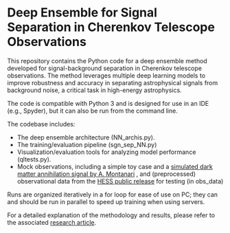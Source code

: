 # Deep Ensemble for Signal Separation in Cherenkov Telescope Observations

This repository contains the Python code for a deep ensemble method developed for signal-background separation in Cherenkov telescope observations. The method leverages multiple deep learning models to improve robustness and accuracy in separating astrophysical signals from background noise, a critical task in high-energy astrophysics.

The code is compatible with Python 3 and is designed for use in an IDE (e.g., Spyder), but it can also be run from the command line.

The codebase includes:

- The deep ensemble architecture (NN_archis.py).
- The training/evaluation pipeline (sgn_sep_NN.py)
- Visualization/evaluation tools for analyzing model performance (qltests.py).
- Mock observations, including a simple toy case and a [simulated dark matter annihilation signal by A. Montanari](https://theses.hal.science/tel-04091290) , and (preprocessed) observational data from the [HESS public release](https://www.mpi-hd.mpg.de/HESS/pages/dl3-dr1/) for testing (in obs_data)

Runs are organized iteratively in a for loop for ease of use on PC; they can and should be run in parallel to speed up training when using servers.

For a detailed explanation of the methodology and results, please refer to the associated [research article](https://arxiv.org/abs/2407.01329).
